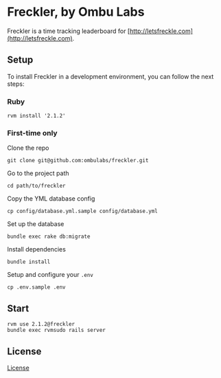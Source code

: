 Freckler, by Ombu Labs
========

Freckler is a time tracking leaderboard for [http://letsfreckle.com](http://letsfreckle.com).

Setup
-----

To install Freckler in a development environment, you can follow the next steps:

### Ruby

    rvm install '2.1.2'

### First-time only

Clone the repo

    git clone git@github.com:ombulabs/freckler.git

Go to the project path

    cd path/to/freckler

Copy the YML database config

    cp config/database.yml.sample config/database.yml

Set up the database

    bundle exec rake db:migrate

Install dependencies

    bundle install

Setup and configure your `.env`

    cp .env.sample .env

Start
-----

    rvm use 2.1.2@freckler
    bundle exec rvmsudo rails server

License
-----

[License]

  [license]: LICENSE
